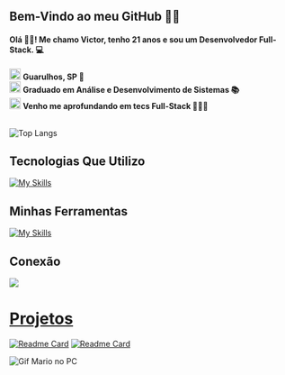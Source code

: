 <h2>Bem-Vindo ao meu GitHub ✌🏽</h2>
<h4>Olá 👋🏻! Me chamo Victor, tenho 21 anos e sou um Desenvolvedor Full-Stack. 💻  </h4>

<div>
  <img src="https://user-images.githubusercontent.com/74038190/212284087-bbe7e430-757e-4901-90bf-4cd2ce3e1852.gif" alt="code" width="20px">
  <strong>Guarulhos, SP 📌 </strong>
</div>
<div>
  <img src="https://user-images.githubusercontent.com/74038190/212284087-bbe7e430-757e-4901-90bf-4cd2ce3e1852.gif" alt="code" width="20px">
  <strong>Graduado em Análise e Desenvolvimento de Sistemas 📚 </strong>
</div>
<div>
  <img src="https://user-images.githubusercontent.com/74038190/212284087-bbe7e430-757e-4901-90bf-4cd2ce3e1852.gif" alt="code" width="20px">
  <strong>Venho me aprofundando em tecs Full-Stack 👨🏻‍💻 </strong>
</div>
<br/>




![Top Langs](https://github-readme-stats-git-masterrstaa-rickstaa.vercel.app/api/top-langs/?username=victorsantana03&layout=compact&bg_color=000&border_color=30A3DC&title_color=E94D5F&text_color=FFF)

## Tecnologias Que Utilizo
[![My Skills](https://skillicons.dev/icons?i=js,react,html,css,tailwind,nextjs,ts,nodejs,express,git,mongo)](https://skillicons.dev)

## Minhas Ferramentas
[![My Skills](https://skillicons.dev/icons?i=vscode,windows,vite,netlify,github,figma,notion)](https://skillicons.dev)

## Conexão
<div>
  <a href="//www.linkedin.com/in/victor-alves-santana-111440196"><img src="https://img.shields.io/badge/LinkedIn-0077B5?style=for-the-badge&logo=linkedin&logoColor=white">
</div>

# Projetos
[![Readme Card](https://github-readme-stats.vercel.app/api/pin/?username=victorsantana03&repo=Portfolio_React&bg_color=000&border_color=30A3DC&show_icons=true&icon_color=30A3DC&title_color=E94D5F&text_color=FFF)](https://github.com/victorsantana03/Portfolio_React)
[![Readme Card](https://github-readme-stats.vercel.app/api/pin/?username=victorsantana03&repo=Airbnb-React&bg_color=000&border_color=30A3DC&show_icons=true&icon_color=30A3DC&title_color=E94D5F&text_color=FFF)](https://github.com/victorsantana03/next15-ecommerce)

<img src="https://i.pinimg.com/originals/90/70/32/9070324cdfc07c68d60eed0c39e77573.gif" alt="Gif Mario no PC" align="center"></img>
